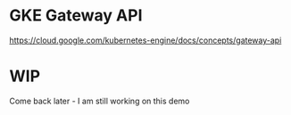 # GKE Gateway API

https://cloud.google.com/kubernetes-engine/docs/concepts/gateway-api

# WIP

Come back later - I am still working on this demo
